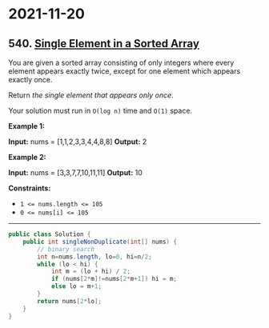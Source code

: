 # 2021-11-20

## 540. [Single Element in a Sorted Array](https://leetcode.com/problems/single-element-in-a-sorted-array/)

You are given a sorted array consisting of only integers where every element appears exactly twice, except for one element which appears exactly once.

Return _the single element that appears only once_.

Your solution must run in `O(log n)` time and `O(1)` space.

**Example 1:**

**Input:** nums = \[1,1,2,3,3,4,4,8,8\]
**Output:** 2

**Example 2:**

**Input:** nums = \[3,3,7,7,10,11,11\]
**Output:** 10

**Constraints:**

- `1 <= nums.length <= 105`
- `0 <= nums[i] <= 105`

---

```java
public class Solution {
    public int singleNonDuplicate(int[] nums) {
        // binary search
        int n=nums.length, lo=0, hi=n/2;
        while (lo < hi) {
            int m = (lo + hi) / 2;
            if (nums[2*m]!=nums[2*m+1]) hi = m;
            else lo = m+1;
        }
        return nums[2*lo];
    }
}
```
